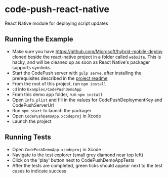 code-push-react-native
===

React Native module for deploying script updates

Running the Example
---

* Make sure you have https://github.com/Microsoft/hybrid-mobile-deploy cloned beside the react-native project in a folder called `website`. This is hacky, and will be cleaned up as soon as React Native's packager supports symlinks.
* Start the CodePush server with `gulp serve`, after installing the prerequisites described in the [project readme](https://github.com/Microsoft/hybrid-mobile-deploy/blob/master/README.md)
* From the root of this project, run `npm install`
* `cd` into `Examples/CodePushDemoApp`
* From this demo app folder, run `npm install`
* Open `Info.plist` and fill in the values for CodePushDeploymentKey and CodePushServerUrl
* Run `npm start` to launch the packager
* Open `CodePushDemoApp.xcodeproj` in Xcode
* Launch the project

Running Tests
---

* Open `CodePushDemoApp.xcodeproj` in Xcode
* Navigate to the test explorer (small grey diamond near top left)
* Click on the 'play' button next to CodePushDemoAppTests
* After the tests are completed, green ticks should appear next to the test cases to indicate success